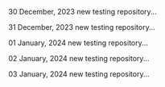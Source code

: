 30 December, 2023
new testing repository...

31 December, 2023
new testing repository...

01 January, 2024
new testing repository...

02 January, 2024
new testing repository...

03 January, 2024
new testing repository...